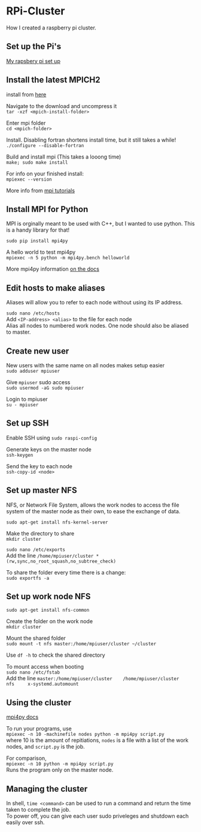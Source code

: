 # RPi-Cluster  
How I created a raspberry pi cluster.  

## Set up the Pi's  
[My rapsbery pi set up](https://github.com/jorgenmiller/Raspberry-Pi-Setup)  

## Install the latest MPICH2  
install from [here](http://www.mcs.anl.gov/research/projects/mpich2/)  

Navigate to the download and uncompress it  
`tar -xzf <mpich-install-folder>`  

Enter mpi folder  
`cd <mpich-folder>`  

Install. Disabling fortran shortens install time, but it still takes a while!    
`./configure --disable-fortran`  

Build and install mpi (This takes a looong time)  
`make; sudo make install`  

For info on your finished install:  
`mpiexec --version`  

More info from [mpi tutorials](http://mpitutorial.com/tutorials/installing-mpich2/)  

## Install MPI for Python  
MPI is orginally meant to be used with C++, but I wanted to use python. This is a handy library for that!  

`sudo pip install mpi4py`  

A hello world to test mpi4py  
`mpiexec -n 5 python -m mpi4py.bench helloworld`  

More mpi4py information [on the docs](https://mpi4py.readthedocs.io/en/stable/install.html)  

## Edit hosts to make aliases  
Aliases will allow you to refer to each node without using its IP address.  

`sudo nano /etc/hosts`  
Add `<IP-address> <alias>` to the file for each node  
Alias all nodes to numbered work nodes. One node should also be aliased to master.  

## Create new user  
New users with the same name on all nodes makes setup easier  
`sudo adduser mpiuser`  

Give `mpiuser` sudo access  
`sudo usermod -aG sudo mpiuser`  

Login to mpiuser  
`su - mpiuser`  

## Set up SSH  
Enable SSH using `sudo raspi-config`  

Generate keys on the master node  
`ssh-keygen`  

Send the key to each node  
`ssh-copy-id <node>`  

## Set up master NFS  
NFS, or Network File System, allows the work nodes to access the file system of the master node as their own, to ease the exchange of data.  

`sudo apt-get install nfs-kernel-server`  

Make the directory to share  
`mkdir cluster`  

`sudo nano /etc/exports`  
Add the line `/home/mpiuser/cluster *(rw,sync,no_root_squash,no_subtree_check)`  

To share the folder every time there is a change:  
`sudo exportfs -a`  

## Set up work node NFS  
`sudo apt-get install nfs-common`  

Create the folder on the work node  
`mkdir cluster`  

Mount the shared folder  
`sudo mount -t nfs master:/home/mpiuser/cluster ~/cluster`  

Use `df -h` to check the shared directory  

To mount access when booting  
`sudo nano /etc/fstab`  
Add the line `master:/home/mpiuser/cluster    /home/mpiuser/cluster   nfs     x-systemd.automount`  

## Using the cluster  
[mpi4py docs](https://mpi4py.readthedocs.io/en/stable/index.html)  

To run your programs, use  
`mpiexec -n 10 -machinefile nodes python -m mpi4py script.py`  
where 10 is the amount of repitiations, `nodes` is a file with a list of the work nodes, and `script.py` is the job.

For comparison,  
`mpiexec -n 10 python -m mpi4py script.py`  
Runs the program only on the master node.  

## Managing the cluster  
In shell, `time <command>` can be used to run a command and return the time taken to complete the job.  
To power off, you can give each user sudo priveleges and shutdown each easily over ssh.  
